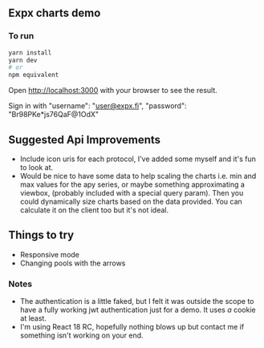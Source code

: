 ## Expx charts demo

### To run

```bash
yarn install
yarn dev
# or
npm equivalent
```

Open [http://localhost:3000](http://localhost:3000) with your browser to see the result.

Sign in with "username": "user@expx.fi", "password": "Br98PKe\*js76QaF@1OdX"

## Suggested Api Improvements

- Include icon uris for each protocol, I've added some myself and it's fun to look at.
- Would be nice to have some data to help scaling the charts i.e. min and max values for the apy series, or maybe something approximating a viewbox, (probably included with a special query param). Then you could dynamically size charts based on the data provided. You can calculate it on the client too but it's not ideal.

## Things to try

- Responsive mode
- Changing pools with the arrows

### Notes

- The authentication is a little faked, but I felt it was outside the scope to have a fully working jwt authentication just for a demo. It uses _a_ cookie at least.
- I'm using React 18 RC, hopefully nothing blows up but contact me if something isn't working on your end.
